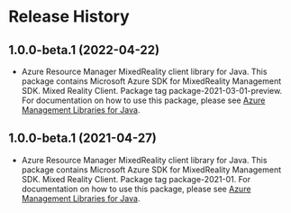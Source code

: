 # Release History

## 1.0.0-beta.1 (2022-04-22)

- Azure Resource Manager MixedReality client library for Java. This package contains Microsoft Azure SDK for MixedReality Management SDK. Mixed Reality Client. Package tag package-2021-03-01-preview. For documentation on how to use this package, please see [Azure Management Libraries for Java](https://aka.ms/azsdk/java/mgmt).

## 1.0.0-beta.1 (2021-04-27)

- Azure Resource Manager MixedReality client library for Java. This package contains Microsoft Azure SDK for MixedReality Management SDK. Mixed Reality Client. Package tag package-2021-01. For documentation on how to use this package, please see [Azure Management Libraries for Java](https://aka.ms/azsdk/java/mgmt).


